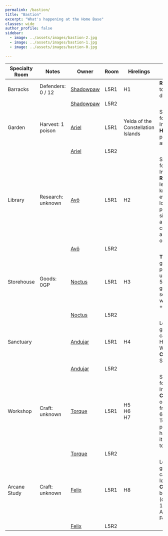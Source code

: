 ```yaml
---
permalink: /bastion/
title: "Bastion"
excerpt: "What's happening at the Home Base"
classes: wide
author_profile: false
sidebar:
  - image: ../assets/images/bastion-2.jpg
  - image: ../assets/images/bastion-1.jpg
  - image: ../assets/images/bastion-0.jpg

---
```


| Specialty Room | Notes             | Owner                            | Room | Hirelings                          | Rules                                                                                                                                                    |
|----------------|-------------------|----------------------------------|------|------------------------------------|----------------------------------------------------------------------------------------------------------------------------------------------------------|
| Barracks       | Defenders: 0 / 12 | [Shadowpaw](/players/shadowpaw/) | L5R1 | H1                                 | **Recruit** up to 4 new defenders                                                                                                                        |
|                |                   | [Shadowpaw](/players/shadowpaw/) | L5R2 |                                    |                                                                                                                                                          |
| Garden         | Harvest: 1 poison | [Ariel](/players/ariel/)         | L5R1 | Yelda of the Constellation Islands | Short rest for Heroic Inspiration<br>**Harvest** 1 poison or 2 antidotes                                                                                 |
|                |                   | [Ariel](/players/ariel/)         | L5R2 |                                    |                                                                                                                                                          |
| Library        | Research: unknown | [Avö](/players/avo/)             | L5R1 | H2                                 | Short rest for Heroic Inspiration<br> **Research** a legend, a known event or location, a person of significance, a type of creature, or a famous object |
|                |                   | [Avö](/players/avo/)             | L5R2 |                                    |                                                                                                                                                          |
| Storehouse     | Goods: 0GP        | [Noctus](/players/noctus/)       | L5R1 | H3                                 | **Trade** goods by purchasing up to 500GP of goods OR selling wares for +10%                                                                             |
|                |                   | [Noctus](/players/noctus/)       | L5R2 |                                    |                                                                                                                                                          |
| Sanctuary      |                   | [Andujar](/players/Andujar/)     | L5R1 | H4                                 | Long rest to gain a free cast of Healing Word<br>**Craft** a Holy Symbol                                                                                 |
|                |                   | [Andujar](/players/Andujar/)     | L5R2 |                                    |                                                                                                                                                          |
| Workshop       | Craft: unknown    | [Torque](/players/ariel/)        | L5R1 | H5<br>H6<br>H7                     | Short rest for Heroic Inspiration<br>**Craft** any one item from [list of 6 tools Torque picks] at half the cost it would take to buy                    |
|                |                   | [Torque](/players/torque/)       | L5R2 |                                    |                                                                                                                                                          |
| Arcane Study   | Craft: unknown    | [Felix](/players/felix/)         | L5R1 | H8                                 | Long rest to gain a free cast of Identify <br>**Craft** a blank book (costs 10GP) or an Arcane Focus                                                     |
|                |                   | [Felix](/players/felix/)         | L5R2 |                                    |                                                                                                                                                          |